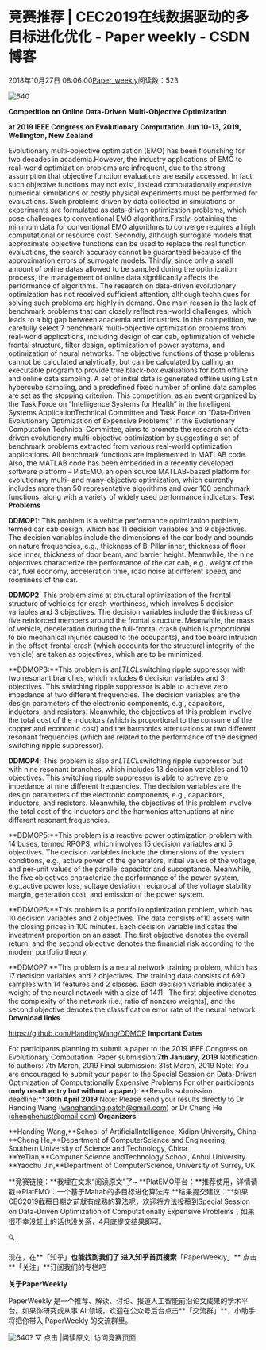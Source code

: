 
# 竞赛推荐 | CEC2019在线数据驱动的多目标进化优化 - Paper weekly - CSDN博客


2018年10月27日 08:06:00[Paper_weekly](https://me.csdn.net/c9Yv2cf9I06K2A9E)阅读数：523


![640](https://ss.csdn.net/p?https://mmbiz.qpic.cn/mmbiz_gif/VBcD02jFhgm9RFr5icmiaj0bibJxUeIGdAFHNM4G6PJEiccw293RuVnOiadQ4zcdibdJa5FFfn0ZMgpbKib4AAKD8dm2w/640)

**Competition on Online Data-Driven Multi-Objective Optimization**

**at 2019 IEEE Congress on Evolutionary Computation**
**Jun 10-13, 2019, Wellington, New Zealand**

Evolutionary multi-objective optimization (EMO) has been flourishing for two decades in academia.However, the industry applications of EMO to real-world optimization problems are infrequent, due to the strong assumption that objective function evaluations are easily accessed. In fact, such objective functions may not exist, instead computationally expensive numerical simulations or costly physical experiments must be performed for evaluations. Such problems driven by data collected in simulations or experiments are formulated as data-driven optimization problems, which pose challenges to conventional EMO algorithms.Firstly, obtaining the minimum data for conventional EMO algorithms to converge requires a high computational or resource cost. Secondly, although surrogate models that approximate objective functions can be used to replace the real function evaluations, the search accuracy cannot be guaranteed because of the approximation errors of surrogate models. Thirdly, since only a small amount of online datas allowed to be sampled during the optimization process, the management of online data significantly affects the performance of algorithms. The research on data-driven evolutionary optimization has not received sufficient attention, although techniques for solving such problems are highly in demand. One main reason is the lack of benchmark problems that can closely reflect real-world challenges, which leads to a big gap between academia and industries.
In this competition, we carefully select 7 benchmark multi-objective optimization problems from real-world applications, including design of car cab, optimization of vehicle frontal structure, filter design, optimization of power systems, and optimization of neural networks. The objective functions of those problems cannot be calculated analytically, but can be calculated by calling an executable program to provide true black-box evaluations for both offline and online data sampling. A set of initial data is generated offline using Latin hypercube sampling, and a predefined fixed number of online data samples are set as the stopping criterion. This competition, as an event organized by the Task Force on “Intelligence Systems for Health” in the Intelligent Systems ApplicationTechnical Committee and Task Force on “Data-Driven Evolutionary Optimization of Expensive Problems” in the Evolutionary Computation Technical Committee, aims to promote the research on data-driven evolutionary multi-objective optimization by suggesting a set of benchmark problems extracted from various real-world optimization applications. All benchmark functions are implemented in MATLAB code. Also, the MATLAB code has been embedded in a recently developed software platform – PlatEMO, an open source MATLAB-based platform for evolutionary multi- and many-objective optimization, which currently includes more than 50 representative algorithms and over 100 benchmark functions, along with a variety of widely used performance indicators.
**Test Problems**

**DDMOP1**: This problem is a vehicle performance optimization problem, termed car cab design, which has 11 decision variables and 9 objectives.
The decision variables include the dimensions of the car body and bounds on nature frequencies, e.g., thickness of B-Pillar inner, thickness of floor side inner, thickness of door beam, and barrier height. Meanwhile, the nine objectives characterize the performance of the car cab, e.g., weight of the car, fuel economy, acceleration time, road noise at different speed, and roominess of the car.

**DDMOP2**: This problem aims at structural optimization of the frontal structure of vehicles for crash-worthiness, which involves 5 decision variables and 3 objectives. The decision variables include the thickness of five reinforced members around the frontal structure. Meanwhile, the mass of vehicle, deceleration during the full-frontal crash (which is proportional to bio mechanical injuries caused to the occupants), and toe board intrusion in the offset-frontal crash (which accounts for the structural integrity of the vehicle) are taken as objectives, which are to be minimized.

**DDMOP3:**This problem is an*LTLCL*switching ripple suppressor with two resonant branches, which includes 6 decision variables and 3 objectives. This switching ripple suppressor is able to achieve zero impedance at two different frequencies. The decision variables are the design parameters of the electronic components, e.g., capacitors, inductors, and resistors. Meanwhile, the objectives of this problem involve the total cost of the inductors (which is proportional to the consume of the copper and economic cost) and the harmonics attenuations at two different resonant frequencies (which are related to the performance of the designed switching ripple suppressor).

**DDMOP4**: This problem is also an*LTLCL*switching ripple suppressor but with nine resonant branches, which includes 13 decision variables and 10 objectives. This switching ripple suppressor is able to achieve zero impedance at nine different frequencies. The decision variables are the design parameters of the electronic components, e.g., capacitors, inductors, and resistors. Meanwhile, the objectives of this problem involve the total cost of the inductors and the harmonics attenuations at nine different resonant frequencies.

**DDMOP5:**This problem is a reactive power optimization problem with 14 buses, termed RPOPS, which involves 15 decision variables and 5 objectives. The decision variables include the dimensions of the system conditions, e.g., active power of the generators, initial values of the voltage, and per-unit values of the parallel capacitor and susceptance. Meanwhile, the five objectives characterize the performance of the power system, e.g.,active power loss, voltage deviation, reciprocal of the voltage stability margin, generation cost, and emission of the power system.

**DDMOP6:**This problem is a portfolio optimization problem, which has 10 decision variables and 2 objectives. The data consists of10 assets with the closing prices in 100 minutes. Each decision variable indicates the investment proportion on an asset. The first objective denotes the overall return, and the second objective denotes the financial risk according to the modern portfolio theory.

**DDMOP7:**This problem is a neural network training problem, which has 17 decision variables and 2 objectives. The training data consists of 690 samples with 14 features and 2 classes. Each decision variable indicates a weight of the neural network with a size of 14*1*1.  The first objective denotes the complexity of the network (i.e., ratio of nonzero weights), and the second objective denotes the classification error rate of the neural network.
**Download links**

https://github.com/HandingWang/DDMOP
**Important Dates**

For participants planning to submit a paper to the 2019 IEEE Congress on Evolutionary Computation:
Paper submission:**7th January, 2019**
Notification to authors: 7th March, 2019
Final submission: 31st March, 2019
Note: You are encouraged to submit your paper to the Special Session on Data-Driven Optimization of Computationally Expensive Problems
For other participants (**only result entry but without a paper**):
**Results submission deadline:****30th April 2019**
Note: Please send your results directly to Dr Handing Wang (wanghanding.patch@gmail.com) or Dr Cheng He (chenghehust@gmail.com)
**Organizers**

**Handing Wang,**School of ArtificialIntelligence, Xidian University, China
**Cheng He,**Department of ComputerScience and Engineering, Southern University of Science and Technology, China
**YeTian,**Computer Science andTechnology School, Anhui University
**Yaochu Jin,**Department of ComputerScience, University of Surrey, UK

**竞赛链接：**我埋在文末“阅读原文”了~
**PlatEMO平台：**推荐使用，详情请戳->PlatEMO：一个基于Maltab的多目标进化算法库
**结果提交建议：**如果CEC2019截稿日期之前就有成熟的算法呢，欢迎将方法投稿到Special Session on Data-Driven Optimization of Computationally Expensive Problems；如果很不幸没赶上的话也没关系，4月底提交结果即可。


🔍

现在，在**「知乎」**也能找到我们了
进入知乎首页搜索**「PaperWeekly」**
点击**「关注」**订阅我们的专栏吧


**关于PaperWeekly**

PaperWeekly 是一个推荐、解读、讨论、报道人工智能前沿论文成果的学术平台。如果你研究或从事 AI 领域，欢迎在公众号后台点击**「交流群」**，小助手将把你带入 PaperWeekly 的交流群里。

![640?](https://ss.csdn.net/p?https://mmbiz.qpic.cn/mmbiz_gif/VBcD02jFhgkXb8A1kiafKxib8NXiaPMU8mQvRWVBtFNic4G5b5GDD7YdwrsCAicOc8kp5tdEOU3x7ufnleSbKkiaj5Dg/640?)
▽ 点击 |阅读原文| 访问竞赛页面



